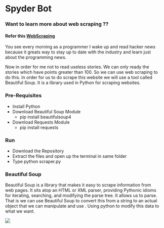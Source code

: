 # Spyder Bot

### Want to learn more about web scraping ??
#### Refer this [WebScraping](https://sauravchaudharysc.github.io/WebScraping/)

You see every morning as a programmer I wake up and read hacker news because it greats way to stay up to date with the industry and learn just about the programming news.

Now in order for me not to read useless stories. We can only ready the stories which have points greater than 100. So we can use web scraping to do this. In order for us to do scrape this website we will use a tool called Beautiful Soup. It is a library used in Python for scraping websites.

### Pre-Requisites

- Install Python
- Download Beautiful Soup Module
  - pip install beautifulsoup4
- Download Requests Module
  - pip install requests

### Run
 - Download the Repository
 - Extract the files and open up the terminal in same folder
 - Type python scraper.py
### Beautiful Soup

Beautiful Soup is a library that makes it easy to scrape information from web pages. It sits atop an HTML or XML parser, providing Pythonic idioms for iterating, searching, and modifying the parse tree. It allows us to parse. That is we can use Beautiful Soup to convert this from a string to an actual object that we can manipulate and use . Using python to modify this data to what we want.

<img src="https://res.cloudinary.com/dygfr5kt4/image/upload/v1597111879/soup_txwsxu.png"/>

